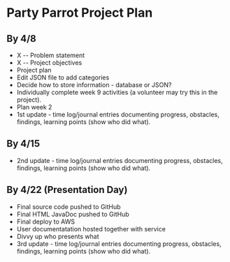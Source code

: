 # Party Parrot Project Plan

## By 4/8
- X -- Problem statement
- X -- Project objectives
- Project plan
- Edit JSON file to add categories
- Decide how to store information - database or JSON?
- Individually complete week 9 activities (a volunteer may try this in the project).
- Plan week 2
- 1st update - time log/journal entries documenting progress, obstacles, findings, learning points (show who did what).

## By 4/15



- 2nd update - time log/journal entries documenting progress, obstacles, findings, learning points (show who did what).


## By 4/22 (Presentation Day)
- Final source code pushed to GitHub
- Final HTML JavaDoc pushed to GitHub
- Final deploy to AWS
- User documentatation hosted together with service
- Divvy up who presents what
- 3rd update - time log/journal entries documenting progress, obstacles, findings, learning points (show who did what).

